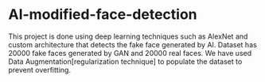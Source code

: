 # AI-modified-face-detection
This project is done using deep learning techniques such as AlexNet and custom architecture that detects the fake face generated by  AI. Dataset has 20000 fake faces generated by GAN and 20000 real faces. We have used Data Augmentation[regularization  technique] to populate the dataset to prevent overfitting.
